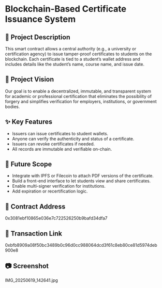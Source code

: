 # Blockchain-Based Certificate Issuance System

## 🧾 Project Description
This smart contract allows a central authority (e.g., a university or certification agency) to issue tamper-proof certificates to students on the blockchain. Each certificate is tied to a student’s wallet address and includes details like the student’s name, course name, and issue date.

## 🔭 Project Vision
Our goal is to enable a decentralized, immutable, and transparent system for academic or professional certification that eliminates the possibility of forgery and simplifies verification for employers, institutions, or government bodies.

## ✨ Key Features
- Issuers can issue certificates to student wallets.
- Anyone can verify the authenticity and status of a certificate.
- Issuers can revoke certificates if needed.
- All records are immutable and verifiable on-chain.

## 🌱 Future Scope
- Integrate with IPFS or Filecoin to attach PDF versions of the certificate.
- Build a front-end interface to let students view and share certificates.
- Enable multi-signer verification for institutions.
- Add expiration or recertification logic.

## 📍 Contract Address
0x3081ebf10865e036e7c722526250b9bafd34dfa7

## 🔗 Transaction Link
0xbfb8909a08f50bc3489b0c96d0cc988064dcd3f61c8eb80ce81d5974deb900e8

## 📷 Screenshot
IMG_20250619_142641.jpg
